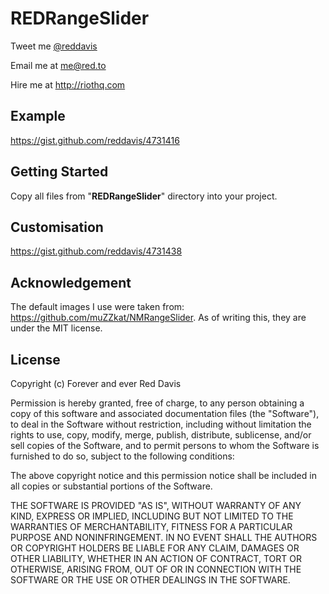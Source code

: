 # REDRangeSlider

Tweet me [@reddavis](http://twitter.com/reddavis)

Email me at me@red.to

Hire me at http://riothq.com

## Example

https://gist.github.com/reddavis/4731416

## Getting Started

Copy all files from "**REDRangeSlider**" directory into your project.

## Customisation

https://gist.github.com/reddavis/4731438

## Acknowledgement

The default images I use were taken from: https://github.com/muZZkat/NMRangeSlider. As of writing this, they are under the MIT license.


## License

Copyright (c) Forever and ever Red Davis

Permission is hereby granted, free of charge, to any person obtaining
a copy of this software and associated documentation files (the
"Software"), to deal in the Software without restriction, including
without limitation the rights to use, copy, modify, merge, publish,
distribute, sublicense, and/or sell copies of the Software, and to
permit persons to whom the Software is furnished to do so, subject to
the following conditions:

The above copyright notice and this permission notice shall be
included in all copies or substantial portions of the Software.

THE SOFTWARE IS PROVIDED "AS IS", WITHOUT WARRANTY OF ANY KIND,
EXPRESS OR IMPLIED, INCLUDING BUT NOT LIMITED TO THE WARRANTIES OF
MERCHANTABILITY, FITNESS FOR A PARTICULAR PURPOSE AND
NONINFRINGEMENT. IN NO EVENT SHALL THE AUTHORS OR COPYRIGHT HOLDERS BE
LIABLE FOR ANY CLAIM, DAMAGES OR OTHER LIABILITY, WHETHER IN AN ACTION
OF CONTRACT, TORT OR OTHERWISE, ARISING FROM, OUT OF OR IN CONNECTION
WITH THE SOFTWARE OR THE USE OR OTHER DEALINGS IN THE SOFTWARE.